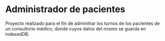 # Administrador de pacientes

Proyecto realizado para el fin de adminitrar los turnos de los pacientes de un consultorio médico, donde cuyos datos del mismo se guarda en indexedDB.
